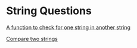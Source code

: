 # String Questions

[A function to check for one string in another string](strings/001.md)

[Compare two strings](strings/002.md)